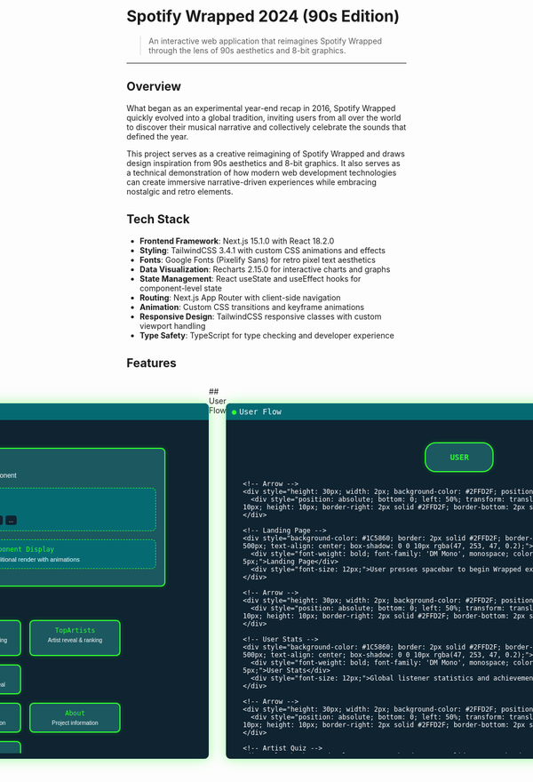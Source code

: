 # Spotify Wrapped 2024 (90s Edition)

> An interactive web application that reimagines Spotify Wrapped through the lens of 90s aesthetics and 8-bit graphics.

---

## Overview 
What began as an experimental year-end recap in 2016, Spotify Wrapped quickly evolved into a global tradition, inviting users from all over the world to discover their musical narrative and collectively celebrate the sounds that defined the year.

This project serves as a creative reimagining of Spotify Wrapped and draws design inspiration from 90s aesthetics and 8-bit graphics. It also serves as a technical demonstration of how modern web development technologies can create immersive narrative-driven experiences while embracing nostalgic and retro elements. 

## Tech Stack 
- **Frontend Framework**: Next.js 15.1.0 with React 18.2.0
- **Styling**: TailwindCSS 3.4.1 with custom CSS animations and effects
- **Fonts**: Google Fonts (Pixelify Sans) for retro pixel text aesthetics
- **Data Visualization**: Recharts 2.15.0 for interactive charts and graphs
- **State Management**: React useState and useEffect hooks for component-level state
- **Routing**: Next.js App Router with client-side navigation
- **Animation**: Custom CSS transitions and keyframe animations
- **Responsive Design**: TailwindCSS responsive classes with custom viewport handling
- **Type Safety**: TypeScript for type checking and developer experience

## Features 

<div style="display: flex; justify-content: center; margin: 30px 0;">
  <div style="width: 800px; background-color: #0F2331; border-radius: 8px; font-family: 'DM Sans', sans-serif; color: white; padding: 20px; position: relative; overflow: hidden; box-shadow: 0 0 15px rgba(47, 253, 47, 0.3), 0 0 30px rgba(47, 253, 47, 0.2);">
    <div style="position: absolute; top: 0; left: 0; right: 0; height: 30px; background-color: #066A73; display: flex; align-items: center; padding: 0 10px; font-family: 'DM Mono', monospace; font-size: 14px;">
      <span style="color: #2FFD2F; margin-right: 5px;">●</span> Key Components Overview
    </div>
    <div style="margin-top: 40px; height: calc(100% - 50px); overflow: auto; padding: 10px;">
      <div style="background-color: #1C5860; border: 2px solid #2FFD2F; border-radius: 8px; padding: 15px; margin: 0 auto 20px; max-width: 700px;">
        <div style="font-weight: bold; margin-bottom: 10px; font-family: 'DM Mono', monospace; color: #2FFD2F; text-align: center;">ArtistQuiz.tsx</div>
        <p style="font-size: 13px; text-align: center; margin-bottom: 10px;">Interactive quiz where users guess their top artist of the year</p>
        <div style="display: flex; justify-content: space-between; margin-top: 15px;">
          <div style="width: 48%; border: 1px solid rgba(47, 253, 47, 0.3); border-radius: 6px; padding: 10px;">
            <div style="font-family: 'DM Mono', monospace; font-size: 14px; margin-bottom: 8px; color: #2FFD2F;">Key Features</div>
            <ul style="font-size: 13px; padding-left: 20px;">
              <li>Multiple choice artist selection</li>
              <li>Interactive buttons with hover effects</li>
              <li>Mystery icon that hides the answer</li>
              <li>Spacebar progression after selection</li>
            </ul>
          </div>
          <div style="width: 48%; border: 1px solid rgba(47, 253, 47, 0.3); border-radius: 6px; padding: 10px;">
            <div style="font-family: 'DM Mono', monospace; font-size: 14px; margin-bottom: 8px; color: #2FFD2F;">Component Logic</div>
            <div style="font-size: 12px; background-color: #0F2331; border-radius: 6px; padding: 8px; font-family: 'DM Mono', monospace;">
              <span style="color: #569CD6;">const</span> [<span style="color: #9CDCFE;">selectedArtist</span>, <span style="color: #9CDCFE;">setSelectedArtist</span>] = <span style="color: #569CD6;">useState</span>&lt;Artist | <span style="color: #569CD6;">null</span>&gt;(<span style="color: #569CD6;">null</span>);<br><br>
              <span style="color: #6A9955;">// When spacebar is pressed and artist selected</span><br>
              <span style="color: #9CDCFE;">onComplete</span>(<span style="color: #9CDCFE;">selectedArtist</span> === <span style="color: #CE9178;">"TAYLOR SWIFT"</span>, <span style="color: #9CDCFE;">selectedArtist</span>);
            </div>
          </div>
        </div>
      </div>

      <div style="background-color: #1C5860; border: 2px solid #2FFD2F; border-radius: 8px; padding: 15px; margin: 0 auto 20px; max-width: 700px;">
        <div style="font-weight: bold; margin-bottom: 10px; font-family: 'DM Mono', monospace; color: #2FFD2F; text-align: center;">HitsAnalysis.tsx</div>
        <p style="font-size: 13px; text-align: center; margin-bottom: 10px;">Visual breakdown of user's musical taste using an interactive pie chart</p>
        <div style="display: flex; justify-content: space-between; margin-top: 15px;">
          <div style="width: 48%; border: 1px solid rgba(47, 253, 47, 0.3); border-radius: 6px; padding: 10px;">
            <div style="font-family: 'DM Mono', monospace; font-size: 14px; margin-bottom: 8px; color: #2FFD2F;">Technologies</div>
            <ul style="font-size: 13px; padding-left: 20px;">
              <li>Recharts for data visualization</li>
              <li>Interactive pie segments</li>
              <li>Percentage-based progress bars</li>
            </ul>
          </div>
          <div style="width: 48%; border: 1px solid rgba(47, 253, 47, 0.3); border-radius: 6px; padding: 10px;">
            <div style="font-family: 'DM Mono', monospace; font-size: 14px; margin-bottom: 8px; color: #2FFD2F;">Chart Implementation</div>
            <div style="font-size: 12px; background-color: #0F2331; border-radius: 6px; padding: 8px; font-family: 'DM Mono', monospace;">
              <span style="color: #569CD6;">const</span> <span style="color: #9CDCFE;">data</span> = [<br>
              &nbsp;&nbsp;{ <span style="color: #9CDCFE;">name</span>: <span style="color: #CE9178;">'Pop'</span>, <span style="color: #9CDCFE;">value</span>: <span style="color: #B5CEA8;">45</span> },<br>
              &nbsp;&nbsp;{ <span style="color: #9CDCFE;">name</span>: <span style="color: #CE9178;">'Hip-Hop'</span>, <span style="color: #9CDCFE;">value</span>: <span style="color: #B5CEA8;">30</span> },<br>
              &nbsp;&nbsp;{ <span style="color: #9CDCFE;">name</span>: <span style="color: #CE9178;">'Rock'</span>, <span style="color: #9CDCFE;">value</span>: <span style="color: #B5CEA8;">15</span> },<br>
              &nbsp;&nbsp;{ <span style="color: #9CDCFE;">name</span>: <span style="color: #CE9178;">'Other'</span>, <span style="color: #9CDCFE;">value</span>: <span style="color: #B5CEA8;">10</span> }<br>
              ];
            </div>
          </div>
        </div>
      </div>
      
      <div style="display: flex; justify-content: space-between; margin-top: 20px;">
        <div style="width: 48%; background-color: #1C5860; border: 2px solid #2FFD2F; border-radius: 8px; padding: 15px;">
          <div style="font-weight: bold; margin-bottom: 10px; font-family: 'DM Mono', monospace; color: #2FFD2F; text-align: center;">TopAlbums.tsx</div>
          <p style="font-size: 13px; text-align: center; margin-bottom: 10px;">Interactive component showing top 3 albums globally</p>
          <div style="font-size: 12px; background-color: #0F2331; border-radius: 6px; padding: 8px; font-family: 'DM Mono', monospace; margin-bottom: 10px;">
            <span style="color: #9CDCFE;">albums</span> = [<br>
            &nbsp;&nbsp;{ <span style="color: #9CDCFE;">id</span>: <span style="color: #B5CEA8;">1</span>, <span style="color: #9CDCFE;">image</span>: <span style="color: #CE9178;">'/billie-album.png'</span>, <span style="color: #9CDCFE;">revealed</span>: <span style="color: #569CD6;">false</span> },<br>
            &nbsp;&nbsp;{ <span style="color: #9CDCFE;">id</span>: <span style="color: #B5CEA8;">2</span>, <span style="color: #9CDCFE;">image</span>: <span style="color: #CE9178;">'/taylor-album.png'</span>, <span style="color: #9CDCFE;">revealed</span>: <span style="color: #569CD6;">false</span> },<br>
            &nbsp;&nbsp;{ <span style="color: #9CDCFE;">id</span>: <span style="color: #B5CEA8;">3</span>, <span style="color: #9CDCFE;">image</span>: <span style="color: #CE9178;">'/sabrina-album.png'</span>, <span style="color: #9CDCFE;">revealed</span>: <span style="color: #569CD6;">false</span> }<br>
            ]
          </div>
          <div style="font-family: 'DM Mono', monospace; font-size: 13px; color: #2FFD2F;">Features:</div>
          <ul style="font-size: 12px; padding-left: 15px;">
            <li>Click to reveal hidden albums</li>
            <li>Transition animations</li>
            <li>Auto-progress after all revealed</li>
          </ul>
        </div>
        <div style="width: 48%; background-color: #1C5860; border: 2px solid #2FFD2F; border-radius: 8px; padding: 15px;">
          <div style="font-weight: bold; margin-bottom: 10px; font-family: 'DM Mono', monospace; color: #2FFD2F; text-align: center;">TopArtists.tsx</div>
          <p style="font-size: 13px; text-align: center; margin-bottom: 10px;">Reveals the top artist with animations and transitions to top 10 list</p>
          <div style="font-size: 12px; background-color: #0F2331; border-radius: 6px; padding: 8px; font-family: 'DM Mono', monospace; margin-bottom: 10px;">
            <span style="color: #6A9955;">// Animation sequence with timeouts</span><br>
            <span style="color: #9CDCFE;">addTimeout</span>(() => <span style="color: #9CDCFE;">setIsShaking</span>(<span style="color: #569CD6;">true</span>), <span style="color: #B5CEA8;">1000</span>);<br>
            <span style="color: #9CDCFE;">addTimeout</span>(() => <span style="color: #9CDCFE;">setIsMysteryFading</span>(<span style="color: #569CD6;">true</span>), <span style="color: #B5CEA8;">2000</span>);<br>
            <span style="color: #9CDCFE;">addTimeout</span>(() => <span style="color: #9CDCFE;">setShowTaylorSwift</span>(<span style="color: #569CD6;">true</span>), <span style="color: #B5CEA8;">3500</span>);
          </div>
          <div style="font-family: 'DM Mono', monospace; font-size: 13px; color: #2FFD2F;">Animations:</div>
          <ul style="font-size: 12px; padding-left: 15px;">
            <li>Sequential animation timeline</li>
            <li>Crown visual indicator</li>
          </ul>
        </div>
      </div>
      
      <div style="display: flex; justify-content: space-between; margin-top: 20px;">
        <div style="width: 48%; background-color: #1C5860; border: 2px solid #2FFD2F; border-radius: 8px; padding: 15px;">
          <div style="font-weight: bold; margin-bottom: 10px; font-family: 'DM Mono', monospace; color: #2FFD2F; text-align: center;">TopHits.tsx</div>
          <p style="font-size: 13px; text-align: center; margin-bottom: 10px;">Displays top 10 songs globally with responsive layout</p>
          <div style="font-size: 12px; background-color: #0F2331; border-radius: 6px; padding: 8px; font-family: 'DM Mono', monospace; margin-bottom: 10px;">
            <span style="color: #C586C0;">useEffect</span>(() => {<br>
            &nbsp;&nbsp;<span style="color: #569CD6;">const</span> <span style="color: #9CDCFE;">handleKeyDown</span> = (<span style="color: #9CDCFE;">event</span>) => {<br>
            &nbsp;&nbsp;&nbsp;&nbsp;<span style="color: #C586C0;">if</span> (<span style="color: #9CDCFE;">event</span>.<span style="color: #9CDCFE;">code</span> === <span style="color: #CE9178;">'Space'</span> && <span style="color: #9CDCFE;">onComplete</span>) {<br>
            &nbsp;&nbsp;&nbsp;&nbsp;&nbsp;&nbsp;<span style="color: #9CDCFE;">onComplete</span>();<br>
            &nbsp;&nbsp;&nbsp;&nbsp;}<br>
            &nbsp;&nbsp;};<br>
            &nbsp;&nbsp;<span style="color: #9CDCFE;">window</span>.<span style="color: #9CDCFE;">addEventListener</span>(<span style="color: #CE9178;">'keydown'</span>, <span style="color: #9CDCFE;">handleKeyDown</span>);<br>
            }, [<span style="color: #9CDCFE;">onComplete</span>]);
          </div>
          <div style="font-family: 'DM Mono', monospace; font-size: 13px; color: #2FFD2F;">Features:</div>
          <ul style="font-size: 12px; padding-left: 15px;">
            <li>Responsive image sizing</li>
            <li>Fade-in animation</li>
            <li>Spacebar navigation</li>
          </ul>
        </div>
        <div style="width: 48%; background-color: #1C5860; border: 2px solid #2FFD2F; border-radius: 8px; padding: 15px;">
          <div style="font-weight: bold; margin-bottom: 10px; font-family: 'DM Mono', monospace; color: #2FFD2F; text-align: center;">UserStats.tsx</div>
          <p style="font-size: 13px; text-align: center; margin-bottom: 10px;">Displays Spotify user statistics with engaging visualizations</p>
          <div style="font-size: 12px; background-color: #0F2331; border-radius: 6px; padding: 8px; font-family: 'DM Mono', monospace; margin-bottom: 10px;">
            <span style="color: #569CD6;">return</span> (<br>
            &nbsp;&nbsp;&lt;<span style="color: #9CDCFE;">div</span> <span style="color: #9CDCFE;">className</span>=<span style="color: #CE9178;">{`w-full h-full flex flex-col items-center justify-center ${isVisible ? 'fade-in' : 'opacity-0'}`}</span>&gt;<br>
            &nbsp;&nbsp;&nbsp;&nbsp;&lt;<span style="color: #9CDCFE;">h2</span>&gt;SPOTIFY ACHIEVED&lt;/<span style="color: #9CDCFE;">h2</span>&gt;<br>
            &nbsp;&nbsp;&nbsp;&nbsp;&lt;<span style="color: #9CDCFE;">div</span>&gt;...&lt;/<span style="color: #9CDCFE;">div</span>&gt;<br>
            &nbsp;&nbsp;&lt;/<span style="color: #9CDCFE;">div</span>&gt;<br>
            );
          </div>
          <div style="font-family: 'DM Mono', monospace; font-size: 13px; color: #2FFD2F;">Components:</div>
          <ul style="font-size: 12px; padding-left: 15px;">
            <li>User ranking visualization</li>
            <li>World map visualization</li>
          </ul>
        </div>
      </div>
    </div>
  </div>
</div>
<div style="display: flex; justify-content: center; margin: 30px 0;"> <div style="width: 800px; height: 500px; background-color: #0F2331; border-radius: 8px; font-family: 'DM Sans', sans-serif; color: white; padding: 20px; position: relative; overflow: hidden; box-shadow: 0 0 15px rgba(47, 253, 47, 0.3), 0 0 30px rgba(47, 253, 47, 0.2);"> <div style="position: absolute; top: 0; left: 0; right: 0; height: 30px; background-color: #066A73; display: flex; align-items: center; padding: 0 10px; font-family: 'DM Mono', monospace; font-size: 14px;"> <span style="color: #2FFD2F; margin-right: 5px;">●</span> Core Features </div> <div style="margin-top: 40px; height: calc(100% - 50px); overflow: auto; padding: 10px;"> <div style="display: grid; grid-template-columns: repeat(2, 1fr); gap: 20px;"> <div style="background-color: #1C5860; border: 2px solid #2FFD2F; border-radius: 8px; padding: 15px; text-align: center; box-shadow: 0 0 10px rgba(47, 253, 47, 0.2);"> <div style="font-weight: bold; font-family: 'DM Mono', monospace; color: #2FFD2F; margin-bottom: 10px;">Interactive Artist Quiz</div> <div style="height: 120px; margin-bottom: 10px; display: flex; justify-content: center; align-items: center;"> <div style="width: 100px; height: 100px; background-color: #066A73; border-radius: 50%; display: flex; justify-content: center; align-items: center; border: 2px dashed #2FFD2F;"> <span style="font-size: 36px;">?</span> </div> </div> <div style="font-size: 14px;">Guess your top artist from multiple choices with interactive feedback</div> </div> <div style="background-color: #1C5860; border: 2px solid #2FFD2F; border-radius: 8px; padding: 15px; text-align: center; box-shadow: 0 0 10px rgba(47, 253, 47, 0.2);"> <div style="font-weight: bold; font-family: 'DM Mono', monospace; color: #2FFD2F; margin-bottom: 10px;">Musical Taste Analysis</div> <div style="height: 120px; margin-bottom: 10px; display: flex; justify-content: center; align-items: center;"> <div style="width: 100px; height: 100px; border-radius: 50%; position: relative; overflow: hidden;"> <div style="position: absolute; width: 50%; height: 50%; background-color: #2FFD2F; top: 0; left: 0;"></div> <div style="position: absolute; width: 50%; height: 50%; background-color: #066A73; top: 0; right: 0;"></div> <div style="position: absolute; width: 50%; height: 50%; background-color: #1C5860; bottom: 0; left: 0;"></div> <div style="position: absolute; width: 50%; height: 50%; background-color: #0F2331; bottom: 0; right: 0;"></div> </div> </div> <div style="font-size: 14px;">Interactive pie chart visualization of your musical preferences</div> </div> <div style="background-color: #1C5860; border: 2px solid #2FFD2F; border-radius: 8px; padding: 15px; text-align: center; box-shadow: 0 0 10px rgba(47, 253, 47, 0.2);"> <div style="font-weight: bold; font-family: 'DM Mono', monospace; color: #2FFD2F; margin-bottom: 10px;">Top Albums Reveal</div> <div style="height: 120px; margin-bottom: 10px; display: flex; justify-content: center; align-items: center;"> <div style="display: flex; gap: 5px;"> <div style="width: 30px; height: 30px; background-color: #066A73; border: 1px solid #2FFD2F;"></div> <div style="width: 30px; height: 30px; background-color: #066A73; border: 1px solid #2FFD2F;"></div> <div style="width: 30px; height: 30px; background-color: #066A73; border: 1px solid #2FFD2F;"></div> </div> </div> <div style="font-size: 14px;">Interactive reveal of top albums with animated transitions</div> </div> <div style="background-color: #1C5860; border: 2px solid #2FFD2F; border-radius: 8px; padding: 15px; text-align: center; box-shadow: 0 0 10px rgba(47, 253, 47, 0.2);"> <div style="font-weight: bold; font-family: 'DM Mono', monospace; color: #2FFD2F; margin-bottom: 10px;">Typewriter Messages</div> <div style="height: 120px; margin-bottom: 10px; display: flex; justify-content: center; align-items: center;"> <div style="font-family: 'DM Mono', monospace; position: relative;"> YOUR MUSICAL JOURNEY<span style="background-color: #2FFD2F; width: 2px; height: 14px; display: inline-block; vertical-align: middle; margin-left: 2px; animation: blink 1s infinite;"></span> </div> </div> <div style="font-size: 14px;">Animated typewriter effect for messages with retro cursor</div> </div> </div> </div> </div> </div>


## Architecture

<div style="display: flex; justify-content: center; margin: 30px 0;"> <div style="width: 800px; height: 600px; background-color: #0F2331; border-radius: 8px; font-family: 'DM Sans', sans-serif; color: white; padding: 20px; position: relative; overflow: hidden; box-shadow: 0 0 15px rgba(47, 253, 47, 0.3), 0 0 30px rgba(47, 253, 47, 0.2);"> <div style="position: absolute; top: 0; left: 0; right: 0; height: 30px; background-color: #066A73; display: flex; align-items: center; padding: 0 10px; font-family: 'DM Mono', monospace; font-size: 14px;"> <span style="color: #2FFD2F; margin-right: 5px;">●</span> Component Architecture </div> <div style="margin-top: 40px; height: calc(100% - 50px); overflow: auto; padding: 10px;"> <div style="display: flex; flex-direction: column; align-items: center;"> <!-- Main Container --> <div style="background-color: #1C5860; border: 2px solid #2FFD2F; border-radius: 8px; padding: 15px; margin: 10px; width: 650px; text-align: center; box-shadow: 0 0 10px rgba(47, 253, 47, 0.2);"> <div style="font-weight: bold; font-family: 'DM Mono', monospace; color: #2FFD2F; margin-bottom: 10px;">page.tsx</div> <div style="font-size: 12px; margin-bottom: 15px;">Main Controller Component</div> <!-- Sequence State Manager --> <div style="background-color: #066A73; border: 1px dashed #2FFD2F; border-radius: 8px; padding: 10px; margin-bottom: 15px; text-align: left;"> <div style="font-family: 'DM Mono', monospace; font-size: 12px; margin-bottom: 5px; color: #2FFD2F;">Sequence State Manager</div> <div style="font-size: 11px;">Controls flow between message and component states</div> <div style="display: flex; flex-wrap: wrap; gap: 5px; margin-top: 8px;"> <div style="background-color: #0F2331; border-radius: 4px; padding: 3px 6px; font-size: 10px;">INITIAL</div> <div style="background-color: #0F2331; border-radius: 4px; padding: 3px 6px; font-size: 10px;">WELCOME</div> <div style="background-color: #0F2331; border-radius: 4px; padding: 3px 6px; font-size: 10px;">USER_STATS</div> <div style="background-color: #0F2331; border-radius: 4px; padding: 3px 6px; font-size: 10px;">ARTIST_QUIZ</div> <div style="background-color: #0F2331; border-radius: 4px; padding: 3px 6px; font-size: 10px;">TOP_ARTISTS</div> <div style="background-color: #0F2331; border-radius: 4px; padding: 3px 6px; font-size: 10px;">...</div> </div> </div> <!-- Component and Message Display --> <div style="display: flex; gap: 15px; margin-bottom: 15px;"> <div style="flex: 1; background-color: #066A73; border: 1px dashed #2FFD2F; border-radius: 8px; padding: 10px; text-align: left;"> <div style="font-family: 'DM Mono', monospace; font-size: 12px; margin-bottom: 5px; color: #2FFD2F;">Message Display</div> <div style="font-size: 11px;">Typewriter effect text system</div> </div> <div style="flex: 1; background-color: #066A73; border: 1px dashed #2FFD2F; border-radius: 8px; padding: 10px; text-align: left;"> <div style="font-family: 'DM Mono', monospace; font-size: 12px; margin-bottom: 5px; color: #2FFD2F;">Component Display</div> <div style="font-size: 11px;">Conditional render with animations</div> </div> </div> </div> <!-- Component Tree --> <div style="width: 650px; display: flex; justify-content: center; margin: 15px 0;"> <div style="width: 0; height: 20px; border-left: 2px dashed #2FFD2F;"></div> </div> <!-- Feature Components Row --> <div style="display: flex; flex-wrap: wrap; justify-content: center; gap: 15px; width: 650px;"> <!-- UserStats --> <div style="background-color: #1C5860; border: 2px solid #2FFD2F; border-radius: 8px; padding: 10px; width: 140px; text-align: center; box-shadow: 0 0 10px rgba(47, 253, 47, 0.2);"> <div style="font-family: 'DM Mono', monospace; font-size: 12px; color: #2FFD2F; margin-bottom: 5px;">UserStats</div> <div style="font-size: 10px;">User statistics visualization</div> </div> <!-- ArtistQuiz --> <div style="background-color: #1C5860; border: 2px solid #2FFD2F; border-radius: 8px; padding: 10px; width: 140px; text-align: center; box-shadow: 0 0 10px rgba(47, 253, 47, 0.2);"> <div style="font-family: 'DM Mono', monospace; font-size: 12px; color: #2FFD2F; margin-bottom: 5px;">ArtistQuiz</div> <div style="font-size: 10px;">Interactive artist guessing game</div> </div> <!-- TopArtists --> <div style="background-color: #1C5860; border: 2px solid #2FFD2F; border-radius: 8px; padding: 10px; width: 140px; text-align: center; box-shadow: 0 0 10px rgba(47, 253, 47, 0.2);"> <div style="font-family: 'DM Mono', monospace; font-size: 12px; color: #2FFD2F; margin-bottom: 5px;">TopArtists</div> <div style="font-size: 10px;">Artist reveal & ranking</div> </div> <!-- TopAlbums --> <div style="background-color: #1C5860; border: 2px solid #2FFD2F; border-radius: 8px; padding: 10px; width: 140px; text-align: center; box-shadow: 0 0 10px rgba(47, 253, 47, 0.2);"> <div style="font-family: 'DM Mono', monospace; font-size: 12px; color: #2FFD2F; margin-bottom: 5px;">TopAlbums</div> <div style="font-size: 10px;">Interactive album reveal</div> </div> </div> <!-- Second Row of Components --> <div style="display: flex; flex-wrap: wrap; justify-content: center; gap: 15px; width: 650px; margin-top: 15px;"> <!-- TopHits --> <div style="background-color: #1C5860; border: 2px solid #2FFD2F; border-radius: 8px; padding: 10px; width: 140px; text-align: center; box-shadow: 0 0 10px rgba(47, 253, 47, 0.2);"> <div style="font-family: 'DM Mono', monospace; font-size: 12px; color: #2FFD2F; margin-bottom: 5px;">TopHits</div> <div style="font-size: 10px;">Top songs display</div> </div> <!-- HitsAnalysis --> <div style="background-color: #1C5860; border: 2px solid #2FFD2F; border-radius: 8px; padding: 10px; width: 140px; text-align: center; box-shadow: 0 0 10px rgba(47, 253, 47, 0.2);"> <div style="font-family: 'DM Mono', monospace; font-size: 12px; color: #2FFD2F; margin-bottom: 5px;">HitsAnalysis</div> <div style="font-size: 10px;">Music taste visualization</div> </div> <!-- About --> <div style="background-color: #1C5860; border: 2px solid #2FFD2F; border-radius: 8px; padding: 10px; width: 140px; text-align: center; box-shadow: 0 0 10px rgba(47, 253, 47, 0.2);"> <div style="font-family: 'DM Mono', monospace; font-size: 12px; color: #2FFD2F; margin-bottom: 5px;">About</div> <div style="font-size: 10px;">Project information</div> </div> <!-- Contact --> <div style="background-color: #1C5860; border: 2px solid #2FFD2F; border-radius: 8px; padding: 10px; width: 140px; text-align: center; box-shadow: 0 0 10px rgba(47, 253, 47, 0.2);"> <div style="font-family: 'DM Mono', monospace; font-size: 12px; color: #2FFD2F; margin-bottom: 5px;">Contact</div> <div style="font-size: 10px;">Contact information</div> </div> </div> <!-- Shared Component --> <div style="width: 650px; display: flex; justify-content: center; margin: 15px 0;"> <div style="width: 0; height: 20px; border-left: 2px dashed #2FFD2F;"></div> </div> <!-- Popup Component --> <div style="background-color: #1C5860; border: 2px solid #2FFD2F; border-radius: 8px; padding: 10px; width: 300px; text-align: center; box-shadow: 0 0 10px rgba(47, 253, 47, 0.2);"> <div style="font-family: 'DM Mono', monospace; font-size: 12px; color: #2FFD2F; margin-bottom: 5px;">Popup</div> <div style="font-size: 10px;">Reusable modal component used by About and Contact</div> </div> </div> </div> </div> </div>
## User Flow

<div style="display: flex; justify-content: center; margin: 30px 0;"> <div style="width: 800px; height: 600px; background-color: #0F2331; border-radius: 8px; font-family: 'DM Sans', sans-serif; color: white; padding: 20px; position: relative; overflow: hidden; box-shadow: 0 0 15px rgba(47, 253, 47, 0.3), 0 0 30px rgba(47, 253, 47, 0.2);"> <div style="position: absolute; top: 0; left: 0; right: 0; height: 30px; background-color: #066A73; display: flex; align-items: center; padding: 0 10px; font-family: 'DM Mono', monospace; font-size: 14px;"> <span style="color: #2FFD2F; margin-right: 5px;">●</span> User Flow </div> <div style="margin-top: 40px; height: calc(100% - 50px); overflow: auto; padding: 10px;"> <div style="display: flex; flex-direction: column; align-items: center;"> <!-- Start --> <div style="background-color: #1C5860; border: 2px solid #2FFD2F; border-radius: 20px; width: 120px; height: 50px; display: flex; justify-content: center; align-items: center; text-align: center; box-shadow: 0 0 10px rgba(47, 253, 47, 0.2);"> <div style="font-weight: bold; font-family: 'DM Mono', monospace; color: #2FFD2F;">USER</div> </div>

    <!-- Arrow -->
    <div style="height: 30px; width: 2px; background-color: #2FFD2F; position: relative;">
      <div style="position: absolute; bottom: 0; left: 50%; transform: translateX(-50%) rotate(45deg); width: 10px; height: 10px; border-right: 2px solid #2FFD2F; border-bottom: 2px solid #2FFD2F;"></div>
    </div>
    
    <!-- Landing Page -->
    <div style="background-color: #1C5860; border: 2px solid #2FFD2F; border-radius: 4px; padding: 15px; width: 500px; text-align: center; box-shadow: 0 0 10px rgba(47, 253, 47, 0.2);">
      <div style="font-weight: bold; font-family: 'DM Mono', monospace; color: #2FFD2F; margin-bottom: 5px;">Landing Page</div>
      <div style="font-size: 12px;">User presses spacebar to begin Wrapped experience</div>
    </div>
    
    <!-- Arrow -->
    <div style="height: 30px; width: 2px; background-color: #2FFD2F; position: relative;">
      <div style="position: absolute; bottom: 0; left: 50%; transform: translateX(-50%) rotate(45deg); width: 10px; height: 10px; border-right: 2px solid #2FFD2F; border-bottom: 2px solid #2FFD2F;"></div>
    </div>
    
    <!-- User Stats -->
    <div style="background-color: #1C5860; border: 2px solid #2FFD2F; border-radius: 4px; padding: 15px; width: 500px; text-align: center; box-shadow: 0 0 10px rgba(47, 253, 47, 0.2);">
      <div style="font-weight: bold; font-family: 'DM Mono', monospace; color: #2FFD2F; margin-bottom: 5px;">User Stats</div>
      <div style="font-size: 12px;">Global listener statistics and achievements</div>
    </div>
    
    <!-- Arrow -->
    <div style="height: 30px; width: 2px; background-color: #2FFD2F; position: relative;">
      <div style="position: absolute; bottom: 0; left: 50%; transform: translateX(-50%) rotate(45deg); width: 10px; height: 10px; border-right: 2px solid #2FFD2F; border-bottom: 2px solid #2FFD2F;"></div>
    </div>
    
    <!-- Artist Quiz -->
    <div style="background-color: #1C5860; border: 2px solid #2FFD2F; border-radius: 4px; padding: 15px; width: 500px; text-align: center; box-shadow: 0 0 10px rgba(47, 253, 47, 0.2);">
      <div style="font-weight: bold; font-family: 'DM Mono', monospace; color: #2FFD2F; margin-bottom: 5px;">Artist Quiz</div>
      <div style="font-size: 12px;">Interactive quiz to guess top artist of the year</div>
    </div>
    
    <!-- Arrow -->
    <div style="height: 30px; width: 2px; background-color: #2FFD2F; position: relative;">
      <div style="position: absolute; bottom: 0; left: 50%; transform: translateX(-50%) rotate(45deg); width: 10px; height: 10px; border-right: 2px solid #2FFD2F; border-bottom: 2px solid #2FFD2F;"></div>
    </div>
    
    <!-- Top Artists -->
    <div style="background-color: #1C5860; border: 2px solid #2FFD2F; border-radius: 4px; padding: 15px; width: 500px; text-align: center; box-shadow: 0 0 10px rgba(47, 253, 47, 0.2);">
      <div style="font-weight: bold; font-family: 'DM Mono', monospace; color: #2FFD2F; margin-bottom: 5px;">Top Artists Reveal</div>
      <div style="font-size: 12px;">Animated reveal of top artist and top 10 list</div>
    </div>
    
    <!-- Arrow -->
    <div style="height: 30px; width: 2px; background-color: #2FFD2F; position: relative;">
      <div style="position: absolute; bottom: 0; left: 50%; transform: translateX(-50%) rotate(45deg); width: 10px; height: 10px; border-right: 2px solid #2FFD2F; border-bottom: 2px solid #2FFD2F;"></div>
    </div>
    
    <!-- Top Albums -->
    <div style="background-color: #1C5860; border: 2px solid #2FFD2F; border-radius: 4px; padding: 15px; width: 500px; text-align: center; box-shadow: 0 0 10px rgba(47, 253, 47, 0.2);">
      <div style="font-weight: bold; font-family: 'DM Mono', monospace; color: #2FFD2F; margin-bottom: 5px;">Top Albums</div>
      <div style="font-size: 12px;">Interactive album reveal with click mechanics</div>
    </div>
    
    <!-- Arrow -->
    <div style="height: 30px; width: 2px; background-color: #2FFD2F; position: relative;">
      <div style="position: absolute; bottom: 0; left: 50%; transform: translateX(-50%) rotate(45deg); width: 10px; height: 10px; border-right: 2px solid #2FFD2F; border-bottom: 2px solid #2FFD2F;"></div>
    </div>
    
    <!-- Top Hits -->
    <div style="background-color: #1C5860; border: 2px solid #2FFD2F; border-radius: 4px; padding: 15px; width: 500px; text-align: center; box-shadow: 0 0 10px rgba(47, 253, 47, 0.2);">
      <div style="font-weight: bold; font-family: 'DM Mono', monospace; color: #2FFD2F; margin-bottom: 5px;">Top Hits</div>
      <div style="font-size: 12px;">Visualization of top 10 songs globally</div>
    </div>
    
    <!-- Arrow -->
    <div style="height: 30px; width: 2px; background-color: #2FFD2F; position: relative;">
      <div style="position: absolute; bottom: 0; left: 50%; transform: translateX(-50%) rotate(45deg); width: 10px; height: 10px; border-right: 2px solid #2FFD2F; border-bottom: 2px solid #2FFD2F;"></div>
    </div>
    
    <!-- Hits Analysis -->
    <div style="background-color: #1C5860; border: 2px solid #2FFD2F; border-radius: 4px; padding: 15px; width: 500px; text-align: center; box-shadow: 0 0 10px rgba(47, 253, 47, 0.2);">
      <div style="font-weight: bold; font-family: 'DM Mono', monospace; color: #2FFD2F; margin-bottom: 5px;">Hits Analysis</div>
      <div style="font-size: 12px;">Interactive pie chart of musical taste breakdown</div>
    </div>
    
    <!-- Arrow -->
    <div style="height: 30px; width: 2px; background-color: #2FFD2F; position: relative;">
      <div style="position: absolute; bottom: 0; left: 50%; transform: translateX(-50%) rotate(45deg); width: 10px; height: 10px; border-right: 2px solid #2FFD2F; border-bottom: 2px solid #2FFD2F;"></div>
    </div>
    
    <!-- End -->
    <div style="background-color: #1C5860; border: 2px solid #2FFD2F; border-radius: 20px; width: 120px; height: 50px; display: flex; justify-content: center; align-items: center; text-align: center; box-shadow: 0 0 10px rgba(47, 253, 47, 0.2);">
      <div style="font-weight: bold; font-family: 'DM Mono', monospace; color: #2FFD2F;">END</div>
    </div>
  </div>
</div>

</div> </div>

## Getting Started

### Prerequisites

- Node.js 14.x or higher
- npm or yarn package manager
- Minimum viewport width of 700px for optimal experience

### Installation

- Clone the repository:
    
    ```bash
    git clone https://github.com/katjpg/90s-wrapped.git
    cd 90s-wrapped
    ```
    
- Install dependencies:
    
    ```bash
    npm install
    # or
    yarn install
    ```
    
- Run the development server:
    
    ```bash
    npm run dev
    # or
    yarn dev
    ```
    
- Open your browser and navigate to:
    
    ```
    http://localhost:3000
    ```
    

### Project Structure

- `/app` - Main application directory (Next.js App Router)
    - `/components` - Reusable UI components
    - `/hooks` - Custom React hooks
    - `/pages` - Page components including wrapped experience
    - `/public` - Static assets like images and sounds
    - `globals.css` - Global CSS styles including animations
    - `layout.tsx` - Root layout component with font loading

### Development Notes

- The application requires a minimum viewport width of 700px
- Custom cursor is enabled by default and can be styled in globals.css
- All typewriter animations timing can be adjusted in constants
- Component sequence is defined in the `SequenceState` type
- Additional content can be added by extending the sequence states